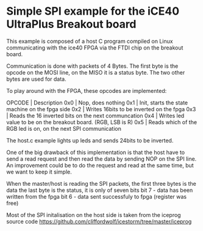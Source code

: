 # Simple SPI example for the iCE40 UltraPlus Breakout board

This example is composed of a host C program compiled on Linux communicating with the ice40 FPGA via the FTDI chip on the breakout board.

Communication is done with packets of 4 Bytes.
The first byte is the opcode on the MOSI line, on the MISO it is a status byte.
The two other bytes are used for data.

To play around with the FPGA, these opcodes are implemented:

OPCODE  | Description
0x0     | Nop, does nothing
0x1     | Init, starts the state machine on the fpga side
0x2     | Writes 16bits to be inverted on the fpga
0x3     | Reads the 16 inverted bits on the next communcation
0x4     | Writes led value to be on the breakout board. (RGB, LSB is R)
0x5     | Reads which of the RGB led is on, on the next SPI communication

The host.c example lights up leds and sends 24bits to be inverted.

One of the big drawback of this implementation is that the host have to send a read request
and then read the data by sending NOP on the SPI line. An improvement could be to do the
request and read at the same time, but we want to keep it simple.

When the master/host is reading the SPI packets, the first three bytes is the data
the last byte is the status, it is only of seven bits
bit 7 - data has been written from the fpga
bit 6 - data sent successfuly to fpga (register was free)

Most of the SPI initalisation on the host side is taken from the iceprog source code
https://github.com/cliffordwolf/icestorm/tree/master/iceprog
